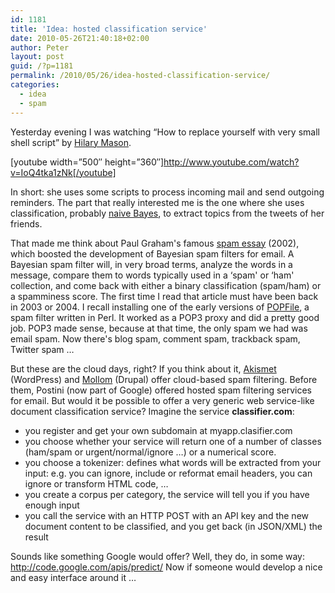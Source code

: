 ```yaml
---
id: 1181
title: 'Idea: hosted classification service'
date: 2010-05-26T21:40:18+02:00
author: Peter
layout: post
guid: /?p=1181
permalink: /2010/05/26/idea-hosted-classification-service/
categories:
  - idea
  - spam
---
```

Yesterday evening I was watching &#8220;How to replace yourself with very small shell script&#8221; by [Hilary Mason](http://www.hilarymason.com/).

[youtube width=&#8221;500&#8243; height=&#8221;360&#8243;]http://www.youtube.com/watch?v=IoQ4tka1zNk[/youtube]

In short: she uses some scripts to process incoming mail and send outgoing reminders. The part that really interested me is the one where she uses classification, probably [naive Bayes](http://en.wikipedia.org/wiki/Naive_Bayes_classifier), to extract topics from the tweets of her friends.

That made me think about Paul Graham's famous [spam essay](http://www.paulgraham.com/spam.html) (2002), which boosted the development of Bayesian spam filters for email. A Bayesian spam filter will, in very broad terms, analyze the words in a message, compare them to words typically used in a &#8216;spam' or &#8216;ham' collection, and come back with either a binary classification (spam/ham) or a spamminess score. The first time I read that article must have been back in 2003 or 2004. I recall installing one of the early versions of [POPFile](http://getpopfile.org/), a spam filter written in Perl. It worked as a POP3 proxy and did a pretty good job. POP3 made sense, because at that time, the only spam we had was email spam. Now there's blog spam, comment spam, trackback spam, Twitter spam &#8230;

But these are the cloud days, right? If you think about it, [Akismet](http://akismet.com/) (WordPress) and [Mollom](http://mollom.com/) (Drupal) offer cloud-based spam filtering. Before them, Postini (now part of Google) offered hosted spam filtering services for email. But would it be possible to offer a very generic web service-like document classification service? Imagine the service **classifier.com**:

  * you register and get your own subdomain at myapp.clasifier.com
  * you choose whether your service will return one of a number of classes (ham/spam or urgent/normal/ignore &#8230;) or a numerical score.
  * you choose a tokenizer: defines what words will be extracted from your input: e.g. you can ignore, include or reformat email headers, you can ignore or transform HTML code, &#8230;
  * you create a corpus per category, the service will tell you if you have enough input
  * you call the service with an HTTP POST with an API key and the new document content to be classified, and you get back (in JSON/XML) the result

Sounds like something Google would offer? Well, they do, in some way: <http://code.google.com/apis/predict/> Now if someone would develop a nice and easy interface around it &#8230;